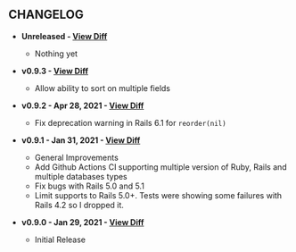 CHANGELOG
---------

- **Unreleased - [View Diff](https://github.com/westonganger/active_sort_order/compare/v0.9.3...master)**
  * Nothing yet

- **v0.9.3 - [View Diff](https://github.com/westonganger/active_sort_order/compare/v0.9.2...v0.9.3)**
  * Allow ability to sort on multiple fields

- **v0.9.2 - Apr 28, 2021 - [View Diff](https://github.com/westonganger/active_sort_order/compare/v0.9.1...v0.9.2)**
  * Fix deprecation warning in Rails 6.1 for `reorder(nil)`

- **v0.9.1 - Jan 31, 2021 - [View Diff](https://github.com/westonganger/active_sort_order/compare/v0.9.0...v0.9.1)**
  * General Improvements
  * Add Github Actions CI supporting multiple version of Ruby, Rails and multiple databases types
  * Fix bugs with Rails 5.0 and 5.1
  * Limit supports to Rails 5.0+. Tests were showing some failures with Rails 4.2 so I dropped it.

- **v0.9.0 - Jan 29, 2021 - [View Diff](https://github.com/westonganger/active_sort_order/compare/371fc82...v0.9.0)**
  * Initial Release

